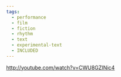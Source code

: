 ```yaml
---
tags:
  - performance
  - film
  - fiction
  - rhythm
  - text
  - experimental-text
  - INCLUDED
---
```


http://youtube.com/watch?v=CWU8GZINic4
